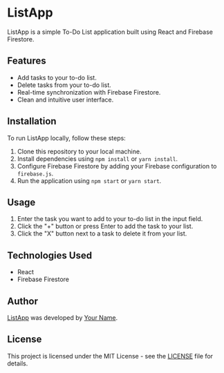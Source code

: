 # ListApp

ListApp is a simple To-Do List application built using React and Firebase Firestore.

## Features

- Add tasks to your to-do list.
- Delete tasks from your to-do list.
- Real-time synchronization with Firebase Firestore.
- Clean and intuitive user interface.

## Installation

To run ListApp locally, follow these steps:

1. Clone this repository to your local machine.
2. Install dependencies using `npm install` or `yarn install`.
3. Configure Firebase Firestore by adding your Firebase configuration to `firebase.js`.
4. Run the application using `npm start` or `yarn start`.

## Usage

1. Enter the task you want to add to your to-do list in the input field.
2. Click the "+" button or press Enter to add the task to your list.
3. Click the "X" button next to a task to delete it from your list.

## Technologies Used

- React
- Firebase Firestore

## Author

[ListApp](https://github.com/yourusername/ListApp) was developed by [Your Name](https://github.com/yourusername).

## License

This project is licensed under the MIT License - see the [LICENSE](LICENSE) file for details.

